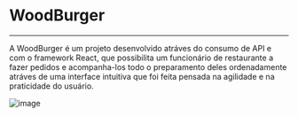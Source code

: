 # WoodBurger
---
A WoodBurger é um projeto desenvolvido atráves do consumo de API e com o framework React, que possibilita um funcionário de restaurante a fazer pedidos e acompanha-los todo o preparamento deles ordenadamente atráves de uma interface intuitiva que foi feita pensada na agilidade e na praticidade do usuário.

![image](https://user-images.githubusercontent.com/64505863/136060311-249a3f18-ea2e-47f8-8551-875ff629534d.png)
